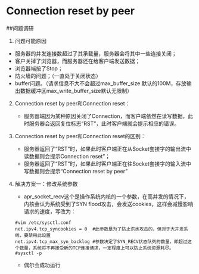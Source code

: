 ﻿# Connection reset by peer
##问题调研
1. 问题可能原因
- 服务器的并发连接数超过了其承载量，服务器会将其中一些连接关闭；
- 客户关掉了浏览器，而服务器还在给客户端发送数据；
- 浏览器端按了Stop； 
- 防火墙的问题；（一直处于关闭状态）
- buffer问题。（请求信息不大不会超过max_buffer_size 默认的100M，存放输出数据缓冲区max_write_buffer_size默认无限制）
2. Connection reset by peer和Connection reset：
    - 服务器端因为某种原因关闭了Connection，而客户端依然在读写数据，此时服务器会返回复位标志“RST”，此时客户端就会提示相应的错误。
3. Connection reset by peer和Connection reset的区别：
    - 服务器返回了“RST”时，如果此时客户端正在从Socket套接字的输出流中读数据则会提示Connection reset”；
    - 服务器返回了“RST”时，如果此时客户端正在往Socket套接字的输入流中写数据则会提示“Connection reset by peer”
4. 解决方案一：修改系统参数
    - apr_socket_recv这个是操作系统内核的一个参数，在高并发的情况下，内核会认为系统受到了SYN flood攻击，会发送cookies，这样会减慢影响请求的速度，写改为：
    
    ```
    #vim /etc/sysctl.conf 
    net.ipv4.tcp_syncookies = 0  #此参数是为了防止洪水攻击的，但对于大并发系统，要禁用此设置
    net.ipv4.tcp_max_syn_backlog #参数决定了SYN_RECV状态队列的数量，即超过这个数量，系统将不再接受新的TCP连接请求，一定程度上可以防止系统资源耗尽。
    #sysctl -p
    ```
    - 偶尔会成功运行







